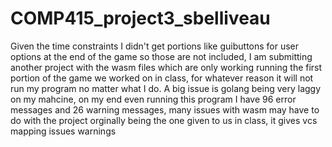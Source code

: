 # COMP415_project3_sbelliveau
Given the time constraints I didn't get portions like guibuttons for user options at the end of the game so those are not included, I am submitting another project with the wasm files which are only working running the first portion of the game we worked on in class, for whatever reason it will not run my program no matter what I do. A big issue is golang being very laggy on my mahcine, on my end even running this program I have 96 error messages and 26 warning messages, many issues with wasm may have to do with the project orginally being the one given to us in class, it gives vcs mapping issues warnings
